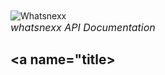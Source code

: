 <br/><br/><br/><br/>
![Whatsnexx](http://whatsnexx.com/wp-content/themes/whatsnexx/img/logo.png)<br/>
<font size="3"><i>whatsnexx API Documentation</i></font></div>
## <a name="title></a>
